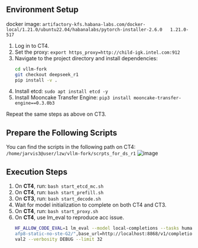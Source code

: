 ## Environment Setup

docker image: `artifactory-kfs.habana-labs.com/docker-local/1.21.0/ubuntu22.04/habanalabs/pytorch-installer-2.6.0   1.21.0-517`

1. Log in to CT4.
2. Set the proxy: `export https_proxy=http://child-igk.intel.com:912`
3. Navigate to the project directory and install dependencies:
    ```bash
    cd vllm-fork
    git checkout deepseek_r1
    pip install -v .
    ```
4. Install etcd: `sudo apt install etcd -y`
5. Install Mooncake Transfer Engine: `pip3 install mooncake-transfer-engine==0.3.0b3`

Repeat the same steps as above on CT3.

## Prepare the Following Scripts

You can find the scripts in the following path on CT4: `/home/jarvis3@user/lzw/vllm-fork/scrpts_for_ds_r1`
![image](https://github.com/user-attachments/assets/567073e6-1e3b-4635-b9af-64167cc9e768)

## Execution Steps

1. On **CT4**, run: `bash start_etcd_mc.sh`
2. On **CT4**, run: `bash start_prefill.sh`
3. On **CT3**, run: `bash start_decode.sh`
4. Wait for model initialization to complete on both CT4 and CT3.
5. On **CT4**, run: `bash start_proxy.sh`
6. On **CT4**, use lm_eval to reproduce acc issue.
    ```bash
    HF_ALLOW_CODE_EVAL=1 lm_eval --model local-completions --tasks humaneval --model_args model="/software/data/models/DeepSeek-R1-BF16-w8
    afp8-static-no-ste-G2/",base_url=http://localhost:8868/v1/completions,num_concurrent=1 --batch_size 32 --confirm_run_unsafe_code --log_samples --output_path ./lm_eval_output_humane
    val2 --verbosity DEBUG --limit 32
    ```